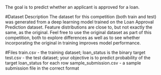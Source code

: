The goal is to predict whether an applicant is approved for a loan.

#Dataset Description
The dataset for this competition (both train and test) was generated from a deep learning model trained on the Loan Approval Prediction dataset. Feature distributions are close to, but not exactly the same, as the original. Feel free to use the original dataset as part of this competition, both to explore differences as well as to see whether incorporating the original in training improves model performance.

#Files
train.csv - the training dataset; loan_status is the binary target
test.csv - the test dataset; your objective is to predict probability of the target loan_status for each row
sample_submission.csv - a sample submission file in the correct format
